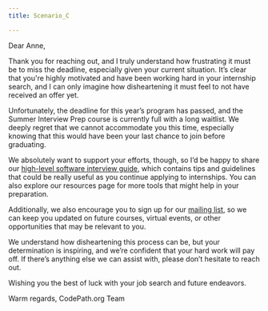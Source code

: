 ```yaml
---
title: Scenario_C

---
```


Dear Anne,

Thank you for reaching out, and I truly understand how frustrating it must be to miss the deadline, especially given your current situation. It’s clear that you're highly motivated and have been working hard in your internship search, and I can only imagine how disheartening it must feel to not have received an offer yet.

Unfortunately, the deadline for this year’s program has passed, and the Summer Interview Prep course is currently full with a long waitlist. We deeply regret that we cannot accommodate you this time, especially knowing that this would have been your last chance to join before graduating.

We absolutely want to support your efforts, though, so I’d be happy to share our [high-level software interview guide](https://hackmd.io/@nesquena/HJN9k17sm?type=view), which contains tips and guidelines that could be really useful as you continue applying to internships. You can also explore our resources page for more tools that might help in your preparation.

Additionally, we also encourage you to sign up for our [mailing list](https://share.hsforms.com/1eg_EOoQpR4ObU4s8fUES2Q36gst), so we can keep you updated on future courses, virtual events, or other opportunities that may be relevant to you.

We understand how disheartening this process can be, but your determination is inspiring, and we’re confident that your hard work will pay off. If there’s anything else we can assist with, please don’t hesitate to reach out.

Wishing you the best of luck with your job search and future endeavors.

Warm regards,
CodePath.org Team